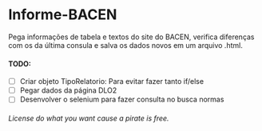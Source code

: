 # Informe-BACEN

Pega informações de tabela e textos do site do BACEN, verifica diferenças com os da última consula e salva os dados novos em um arquivo .html.

#### TODO:
- [ ] Criar objeto TipoRelatorio: Para evitar fazer tanto if/else
- [ ] Pegar dados da página DLO2
- [ ] Desenvolver o selenium para fazer consulta no busca normas

###### License do what you want cause a pirate is free.
